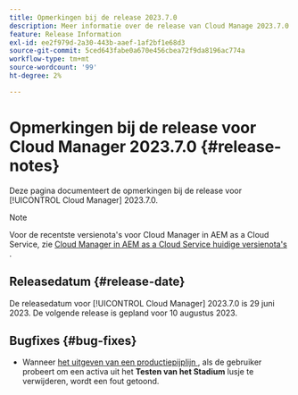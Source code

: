 ```yaml
---
title: Opmerkingen bij de release 2023.7.0
description: Meer informatie over de release van Cloud Manage 2023.7.0.
feature: Release Information
exl-id: ee2f979d-2a30-443b-aaef-1af2bf1e68d3
source-git-commit: 5ced643fabe0a670e456cbea72f9da8196ac774a
workflow-type: tm+mt
source-wordcount: '99'
ht-degree: 2%

---
```


# Opmerkingen bij de release voor Cloud Manager 2023.7.0 {#release-notes}

Deze pagina documenteert de opmerkingen bij de release voor [!UICONTROL Cloud Manager] 2023.7.0.

>[!NOTE]
>
>Voor de recentste versienota&#39;s voor Cloud Manager in AEM as a Cloud Service, zie [ Cloud Manager in AEM as a Cloud Service huidige versienota&#39;s ](https://experienceleague.adobe.com/en/docs/experience-manager-cloud-service/content/release-notes/cloud-manager/current).

## Releasedatum {#release-date}

De releasedatum voor [!UICONTROL Cloud Manager] 2023.7.0 is 29 juni 2023. De volgende release is gepland voor 10 augustus 2023.

## Bugfixes {#bug-fixes}

* Wanneer [ het uitgeven van een productiepijplijn ](/help/using/managing-pipelines.md#editing-pipelines), als de gebruiker probeert om een activa uit het **Testen van het Stadium** lusje te verwijderen, wordt een fout getoond.
